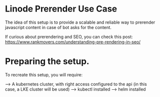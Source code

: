 # Linode Prerender Use Case

The idea of this setup is to provide a scalable and reliable way to prerender javascript content in case of bot asks for the content.

If curious about prerendering and SEO, you can check this post: https://www.rankmovers.com/understanding-pre-rendering-in-seo/

# Preparing the setup.

To recreate this setup, you will require:

--> A kubernetes cluster, with right access configured to the api (in this case, a LKE cluster will be used)
--> kubectl installed
--> helm installed

